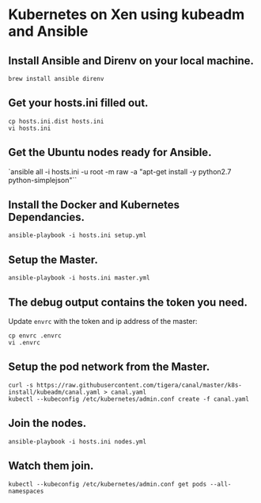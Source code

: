 # Kubernetes on Xen using kubeadm and Ansible

## Install Ansible and Direnv on your local machine.

`brew install ansible direnv`

## Get your hosts.ini filled out.

```
cp hosts.ini.dist hosts.ini
vi hosts.ini
```

## Get the Ubuntu nodes ready for Ansible.

`ansible all -i hosts.ini -u root -m raw -a "apt-get install -y python2.7 python-simplejson"``

## Install the Docker and Kubernetes Dependancies.

`ansible-playbook -i hosts.ini setup.yml`

## Setup the Master.

`ansible-playbook -i hosts.ini master.yml`

## The debug output contains the token you need.

Update `envrc` with the token and ip address of the master:

```
cp envrc .envrc
vi .envrc
```

## Setup the pod network from the Master.

```
curl -s https://raw.githubusercontent.com/tigera/canal/master/k8s-install/kubeadm/canal.yaml > canal.yaml
kubectl --kubeconfig /etc/kubernetes/admin.conf create -f canal.yaml
```

## Join the nodes.

`ansible-playbook -i hosts.ini nodes.yml`

## Watch them join.

`kubectl --kubeconfig /etc/kubernetes/admin.conf get pods --all-namespaces`
